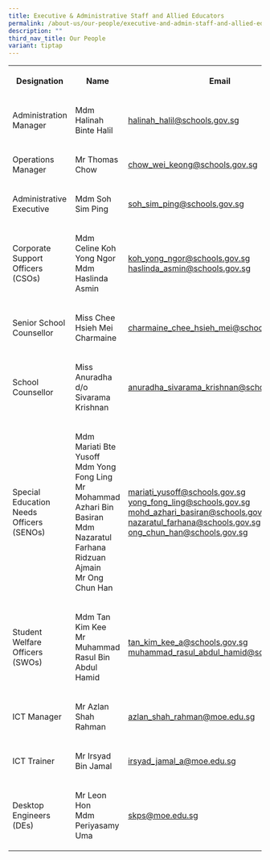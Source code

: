 ```yaml
---
title: Executive & Administrative Staff and Allied Educators
permalink: /about-us/our-people/executive-and-admin-staff-and-allied-educators/
description: ""
third_nav_title: Our People
variant: tiptap
---
```

<table><tbody><tr><th rowspan="1" colspan="1"><p>Designation</p></th><th rowspan="1" colspan="1"><p>Name</p></th><th rowspan="1" colspan="1"><p>Email</p></th></tr><tr><td rowspan="1" colspan="1"><p>Administration Manager</p></td><td rowspan="1" colspan="1"><p>Mdm Halinah Binte Halil</p></td><td rowspan="1" colspan="1"><p><a href="mailto:halinah_halil@schools.gov.sg" rel="noopener noreferrer nofollow" target="_blank">halinah_halil@schools.gov.sg</a></p></td></tr><tr><td rowspan="1" colspan="1"><p>Operations Manager</p></td><td rowspan="1" colspan="1"><p>Mr Thomas Chow</p></td><td rowspan="1" colspan="1"><p><a href="mailto:chow_wei_keong@schools.gov.sg" rel="noopener noreferrer nofollow" target="_blank">chow_wei_keong@schools.gov.sg</a></p></td></tr><tr><td rowspan="1" colspan="1"><p>Administrative Executive</p></td><td rowspan="1" colspan="1"><p>Mdm Soh Sim Ping</p></td><td rowspan="1" colspan="1"><p><a href="mailto:soh_sim_ping@schools.gov.sg" rel="noopener noreferrer nofollow" target="_blank">soh_sim_ping@schools.gov.sg</a></p></td></tr><tr><td rowspan="1" colspan="1"><p>Corporate Support Officers (CSOs)</p></td><td rowspan="1" colspan="1"><p>Mdm Celine Koh Yong Ngor <br>Mdm Haslinda Asmin</p></td><td rowspan="1" colspan="1"><p><a href="mailto:koh_yong_ngor@schools.gov.sg" rel="noopener noreferrer nofollow" target="_blank">koh_yong_ngor@schools.gov.sg</a><br><a href="mailto:haslinda_asmin@school.gov.sg" rel="noopener noreferrer nofollow" target="_blank">haslinda_asmin@schools.gov.sg</a></p></td></tr><tr><td rowspan="1" colspan="1"><p>Senior School Counsellor</p></td><td rowspan="1" colspan="1"><p>Miss Chee Hsieh Mei Charmaine</p></td><td rowspan="1" colspan="1"><p><a href="mailto:charmaine_chee_hsieh_mei@schools.gov.sg" rel="noopener noreferrer nofollow" target="_blank">charmaine_chee_hsieh_mei@schools.gov.sg</a></p></td></tr><tr><td rowspan="1" colspan="1"><p>School Counsellor</p></td><td rowspan="1" colspan="1"><p>Miss Anuradha d/o Sivarama Krishnan</p></td><td rowspan="1" colspan="1"><p><a href="mailto:anuradha_sivarama_krishnan@schools.gov.sg" rel="noopener noreferrer nofollow" target="_blank">anuradha_sivarama_krishnan@schools.gov.sg</a></p></td></tr><tr><td rowspan="1" colspan="1"><p>Special Education Needs Officers (SENOs)</p></td><td rowspan="1" colspan="1"><p>Mdm Mariati Bte Yusoff<br>Mdm Yong Fong Ling<br>Mr Mohammad Azhari Bin Basiran<br>Mdm Nazaratul Farhana Ridzuan Ajmain<br>Mr Ong Chun Han</p></td><td rowspan="1" colspan="1"><p><a href="mailto:mariati_yusoff@school.gov.sg" rel="noopener noreferrer nofollow" target="_blank">mariati_yusoff@schools.gov.sg</a><br><a href="mailto:yong_fong_ling@schools.gov.sg" rel="noopener noreferrer nofollow" target="_blank">yong_fong_ling@schools.gov.sg</a><br><a href="mailto:mohd_azhari_basiran@schools.gov.sg" rel="noopener noreferrer nofollow" target="_blank">mohd_azhari_basiran@schools.gov.sg</a><br><a href="mailto:nazaratul_farhana@schools.gov.sg" rel="noopener noreferrer nofollow" target="_blank">nazaratul_farhana@schools.gov.sg</a><br><a href="mailto:ong_chun_han@schools.gov.sg" rel="noopener noreferrer nofollow" target="_blank">ong_chun_han@schools.gov.sg</a></p></td></tr><tr><td rowspan="1" colspan="1"><p>Student Welfare Officers (SWOs)</p></td><td rowspan="1" colspan="1"><p>Mdm Tan Kim Kee<br>Mr Muhammad Rasul Bin Abdul Hamid</p></td><td rowspan="1" colspan="1"><p><a href="mailto:tan_kim_kee_a@schools.gov.sg" rel="noopener noreferrer nofollow" target="_blank">tan_kim_kee_a@schools.gov.sg</a><br><a href="mailto:muhammad_rasul_abdul_hamid@schools.gov.sg" rel="noopener noreferrer nofollow" target="_blank">muhammad_rasul_abdul_hamid@schools.gov.sg</a></p></td></tr><tr><td rowspan="1" colspan="1"><p>ICT Manager</p></td><td rowspan="1" colspan="1"><p>Mr Azlan Shah Rahman</p></td><td rowspan="1" colspan="1"><p><a href="mailto:azlan_shah_rahman@moe.edu.sg" rel="noopener noreferrer nofollow" target="_blank">azlan_shah_rahman@moe.edu.sg</a></p></td></tr><tr><td rowspan="1" colspan="1"><p>ICT Trainer</p></td><td rowspan="1" colspan="1"><p>Mr Irsyad Bin Jamal</p></td><td rowspan="1" colspan="1"><p><a href="mailto:irsyad_jamal_a@moe.edu.sg" rel="noopener noreferrer nofollow" target="_blank">irsyad_jamal_a@moe.edu.sg</a></p></td></tr><tr><td rowspan="1" colspan="1"><p>Desktop Engineers (DEs)</p></td><td rowspan="1" colspan="1"><p>Mr Leon Hon <br>Mdm Periyasamy Uma</p></td><td rowspan="1" colspan="1"><p><a href="mailto:skps@moe.edu.sg" rel="noopener noreferrer nofollow" target="_blank">skps@moe.edu.sg</a></p></td></tr></tbody></table><p></p>